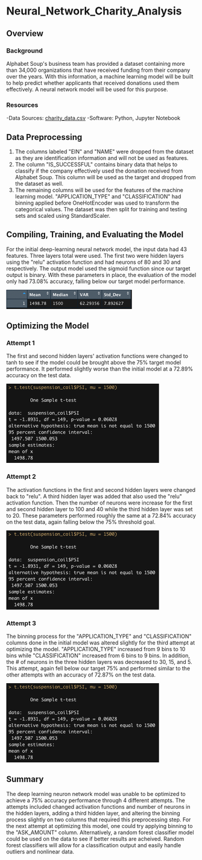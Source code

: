 # Neural_Network_Charity_Analysis

## Overview
### Background
Alphabet Soup's business team has provided a dataset containing more than 34,000 organizations that have received funding from their company over the years.  With this information, a machine learning model will be built to help predict whether applicants that received donations used them effectively.  A neural network model will be used for this purpose.  
  
  
### Resources
-Data Sources: [charity_data.csv](https://github.com/Bulzeye89/Neural_Network_Charity_Analysis/blob/main/Resources/charity_data.csv) 
-Software: Python, Jupyter Notebook

## Data Preprocessing
  1.  The columns labeled "EIN" and "NAME" were dropped from the dataset as they are identification information and will not be used as features.  
  2.  The column "IS_SUCCESSFUL" contains binary data that helps to classify if the company effectively used the donation received from Alphabet Soup.  This column will be used as the target and dropped from the dataset as well.  
  3.  The remaining columns will be used for the features of the machine learning model.  "APPLICATION_TYPE" and "CLASSIFICATION" had binning applied before OneHotEncoder was used to transform the categorical values.  The dataset was then split for training and testing sets and scaled using StandardScaler.  
    


## Compiling, Training, and Evaluating the Model
For the initial deep-learning neural network model, the input data had 43 features.  Three layers total were used.  The first two were hidden layers using the "relu" activation function and had neurons of 80 and 30 and respectively.  The output model used the sigmoid function since our target output is binary.  With these parameters in place, the evaluation of the model only had 73.08% accuracy, falling below our target model performance.  
<p float="left">
<img src="https://github.com/Bulzeye89/Mecha_Car_Statistical_Analysis/blob/main/Resources/Images/Total_Summary.png" 
</p>  

## Optimizing the Model

### Attempt 1
The first and second hidden layers' activation functions were changed to tanh to see if the model could be brought above the 75% target model performance.  It performed slightly worse than the initial model at a 72.89% accuracy on the test data.

<p float="left">
<img src="https://github.com/Bulzeye89/Mecha_Car_Statistical_Analysis/blob/main/Resources/Images/Population_ttest.png" 
</p>  
 
### Attempt 2
The activation functions in the first and second hidden layers were changed back to "relu".  A third hidden layer was added that also used the "relu" activation function.  Then the number of neurons were increase for the first and second hidden layer to 100 and 40 while the third hidden layer was set to 20.  These parameters performed roughly the same at a 72.84% accuracy on the test data, again falling below the 75% threshold goal.  

<p float="left">
<img src="https://github.com/Bulzeye89/Mecha_Car_Statistical_Analysis/blob/main/Resources/Images/Population_ttest.png" 
</p>  

### Attempt 3
The binning process for the "APPLICATION_TYPE" and "CLASSIFICATION" columns done in the initial model was altered slightly for the third attempt at optimizing the model.  "APPLICATION_TYPE" increased from 9 bins to 10 bins while "CLASSIFICATION" increased from 6 bins to 9 bins.  In addition, the # of neurons in the three hidden layers was decreased to 30, 15, and 5.  This attempt, again fell below our target 75% and performed similar to the other attempts with an accuracy of 72.87% on the test data.  

<p float="left">
<img src="https://github.com/Bulzeye89/Mecha_Car_Statistical_Analysis/blob/main/Resources/Images/Population_ttest.png" 
</p>  


## Summary
The deep learning neuron network model was unable to be optimized to achieve a 75% accuracy performance through 4 different attempts.  The attempts included changed activation functions and number of neurons in the hidden layers, adding a third hidden layer, and altering the binning process slightly on two columns that required this preprocessing step.  For the next attempt at optimizing this model, one could try applying binning to the "ASK_AMOUNT" column.  Alternatively, a random forest classifier model could be used on the data to see if better results are acheived.  Random forest classifiers will allow for a classification output and easily handle outliers and nonlinear data.  
